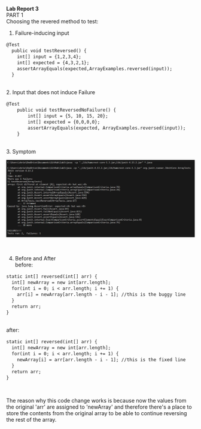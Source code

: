 **Lab Report 3** <br>
PART 1 <br>
Choosing the revered method to test:
<br>

1. Failure-inducing input <br>

~~~
@Test
  public void testReversed() {
    int[] input = {1,2,3,4};
    int[] expected = {4,3,2,1};
    assertArrayEquals(expected,ArrayExamples.reversed(input));
  }
~~~
<br>
2. Input that does not induce Failure <br>

~~~
@Test
    public void testReversedNoFailure() {
        int[] input = {5, 10, 15, 20};
        int[] expected = {0,0,0,0};
        assertArrayEquals(expected, ArrayExamples.reversed(input));
    }
~~~
<br>
3. Symptom <br>

![Image](lab3symptom.png)


<br>

4. Before and After <br>
before: <br>

~~~
static int[] reversed(int[] arr) {
  int[] newArray = new int[arr.length];
  for(int i = 0; i < arr.length; i += 1) {
    arr[i] = newArray[arr.length - i - 1]; //this is the buggy line
  }
  return arr;
}
~~~
<br>
after: <br>

~~~
static int[] reversed(int[] arr) {
  int[] newArray = new int[arr.length];
  for(int i = 0; i < arr.length; i += 1) {
    newArray[i] = arr[arr.length - i - 1]; //this is the fixed line
  }
  return arr;
}
~~~
<br>

The reason why this code change works is because now the values from the original 'arr' are assigned to 'newArray' and therefore there's a place to store the contents from the original array to be able to continue reversing the rest of the array.



